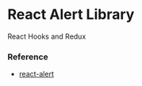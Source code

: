 # React Alert Library

React Hooks and Redux

### Reference
* [react-alert](https://github.com/juliancwirko/react-alert)